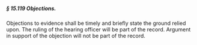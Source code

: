 ##### § 15.119 Objections. #####

Objections to evidence shall be timely and briefly state the ground relied upon. The ruling of the hearing officer will be part of the record. Argument in support of the objection will not be part of the record.